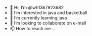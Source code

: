 - 👋 Hi, I’m @wh1367923682
- 👀 I’m interested in java and basketball
- 🌱 I’m currently learning java
- 💞️ I’m looking to collaborate on e-mail
- 📫 How to reach me ...

<!---
wh1367923682/wh1367923682 is a ✨ special ✨ repository because its `README.md` (this file) appears on your GitHub profile.
You can click the Preview link to take a look at your changes.
--->
